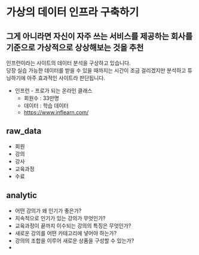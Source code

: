 # 가상의 데이터 인프라 구축하기

## 그게 아니라면 자신이 자주 쓰는 서비스를 제공하는 회사를 기준으로 가상적으로 상상해보는 것을 추천

인프런이라는 사이트의 데이터 분석을 구상하고 있습니다.   
당장 실습 가능한 데이터를 받을 수 있을 때까지는 시간이 조금 걸리겠지만
분석하고 튜닝하기에 아주 효과적인 사이트라 판단됩니다.

* 인프런 - 프로가 되는 온라인 클래스
  * 회원수 : 33만명
  * 데이터 : 학습 데이터 
  * https://www.inflearn.com/

## raw_data

* 회원
* 강의
* 강사
* 교육과정
* 수료

## analytic

* 어떤 강의가 왜 인기가 좋은가?
* 지속적으로 인기가 있는 강의가 무엇인가?
* 교육과정이 끝까지 이수되는 강의의 특징은 무엇인가?
* 새로운 강의를 어떤 카테고리에 넣어야 하는가?
* 강의의 조합을 이루어 새로운 상품을 구성할 수 있는가?
* 
